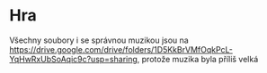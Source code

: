 # Hra

Všechny soubory i se správnou muzikou jsou na https://drive.google.com/drive/folders/1D5KkBrVMfOqkPcL-YqHwRxUbSoAqic9c?usp=sharing, protože muzika byla příliš velká

